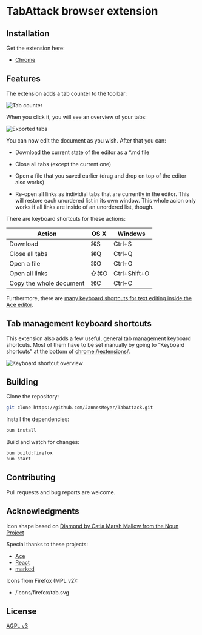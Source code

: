 # TabAttack browser extension

## Installation

Get the extension here:

- [Chrome](https://chrome.google.com/webstore/detail/tabattack/ginflokhdahakklidfjlogllkkhokidj)

## Features

The extension adds a tab counter to the toolbar:

![Tab counter](https://cloud.githubusercontent.com/assets/704336/6197251/9ea23dbe-b3e2-11e4-9e96-92f5f2783b85.png)

When you click it, you will see an overview of your tabs:

![Exported tabs](https://cloud.githubusercontent.com/assets/704336/6196991/056f4392-b3df-11e4-871e-33ed649db893.png)

You can now edit the document as you wish. After that you can:

- Download the current state of the editor as a *.md file

- Close all tabs (except the current one)

- Open a file that you saved earlier (drag and drop on top of the editor also works)

- Re-open all links as individial tabs that are currently in the editor. This will restore each unordered list in its own window. This whole acion only works if all links are inside of an unordered list, though.

There are keyboard shortcuts for these actions:

| Action                  | OS X | Windows      |
| ----------------------- | ---- | ------------ |
| Download                | ⌘S   | Ctrl+S       |
| Close all tabs          | ⌘Q   | Ctrl+Q       |
| Open a file             | ⌘O   | Ctrl+O       |
| Open all links          | ⇧⌘O  | Ctrl+Shift+O |
| Copy the whole document | ⌘C   | Ctrl+C       |

Furthermore, there are [many keyboard shortcuts for text editing inside the Ace editor](https://github.com/ajaxorg/ace/wiki/Default-Keyboard-Shortcuts).

## Tab management keyboard shortcuts

This extension also adds a few useful, general tab management keyboard shortcuts. Most of them have to be set manually by going to “Keyboard shortcuts” at the bottom of [chrome://extensions/](chrome://extensions/).

![Keyboard shortcut overview](https://cloud.githubusercontent.com/assets/704336/6196998/16341fe0-b3df-11e4-8dcb-a58665ffd354.png)

## Building

Clone the repository:

```bash
git clone https://github.com/JannesMeyer/TabAttack.git
```

Install the dependencies:

```bash
bun install
```

Build and watch for changes:

```bash
bun build:firefox
bun start
```

## Contributing

Pull requests and bug reports are welcome.

## Acknowledgments

Icon shape based on [Diamond by Catia Marsh Mallow from the Noun Project](https://thenounproject.com/term/star/28082/)

Special thanks to these projects:

- [Ace](https://ace.c9.io/)
- [React](https://reactjs.org/)
- [marked](https://github.com/markedjs/marked)

Icons from Firefox (MPL v2):

- /icons/firefox/tab.svg

## License

[AGPL v3](https://spdx.org/licenses/AGPL-3.0-only.html)

